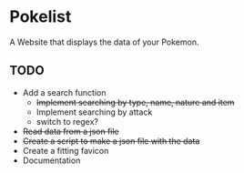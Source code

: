 # Pokelist
A Website that displays the data of your Pokemon.

## TODO
* Add a search function
  * ~~Implement searching by type, name, nature and item~~
  * Implement searching by attack
  * switch to regex?
* ~~Read data from a json file~~
* ~~Create a script to make a json file with the data~~
* Create a fitting favicon
* Documentation
